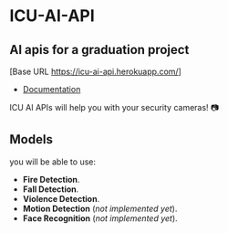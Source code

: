 # ICU-AI-API

## AI apis for a graduation project

[Base URL https://icu-ai-api.herokuapp.com/]

- [Documentation](https://icu-ai-api.herokuapp.com/docs)

ICU AI APIs will help you with your security cameras! 📷

## Models

you will be able to use:

* **Fire Detection**.
* **Fall Detection**.
* **Violence Detection**.
* **Motion Detection** (_not implemented yet_).
* **Face Recognition** (_not implemented yet_).